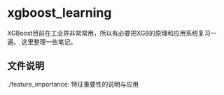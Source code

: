 # xgboost_learning

XGBoost目前在工业界非常常用，所以有必要把XGB的原理和应用系统复习一遍。
这里整理一些笔记。

## 文件说明

./feature_importance: 特征重要性的说明与应用


